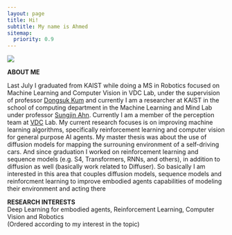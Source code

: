 ```yaml
---
layout: page
title: Hi!
subtitle: My name is Ahmed
sitemap:
  priority: 0.9
---
```

<div class="image-cropper">
  <img src="{{ '/assets/img/personal.png' | prepend: site.baseurl }}" class="rounded" />
</div>

<!-- <img src="{{ '/assets/img/personal.jpg' | prepend: site.baseurl }}" class=rounded id="about-img"> -->

<div id="describe-text">
	<p></p>
	<strong> ABOUT ME </strong>
	<p>Last July I graduated from KAIST while doing a MS in Robotics focused on Machine Learning and Computer Vision in VDC Lab, under the supervision of professor <a href="http://vdclab.kaist.ac.kr/bbs/board.php?bo_table=sub1_1">Dongsuk Kum</a> and currently I am a researcher at KAIST in the school of computing department in the Machine Learning and Mind Lab under professor <a href="https://mlml.kaist.ac.kr/sungjinahn">Sungjin Ahn</a>. Currently I am a member of the perception team at <a href="http://vdclab.kaist.ac.kr/"> VDC</a> Lab. My current research focuses is on improving machine learning algorithms, specifically reinforcement learning and computer vision for general purpose AI agents. My master thesis was about the use of diffusion models for mapping the surrouning environment of a self-driving cars. And since graduation I worked on reinforcement learning and sequence models (e.g. S4, Transformers, RNNs, and others), in addition to diffusion as well (basically work related to Diffuser). So basically I am interested in this area that couples diffusion models, sequence models and reinforcment learning to improve embodied agents capabilities of modeling their environment and acting there
	</p>
	<p>
	<strong> RESEARCH INTERESTS </strong>
	<br> Deep Learning for embodied agents, Reinforcement Learning, Computer Vision and Robotics <br/> (Ordered according to my interest in the topic)
	</p>
</div>